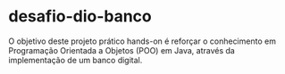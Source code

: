 # desafio-dio-banco
O objetivo deste projeto prático hands-on é reforçar o conhecimento em Programação Orientada a Objetos (POO) em Java, através da implementação de um banco digital.
